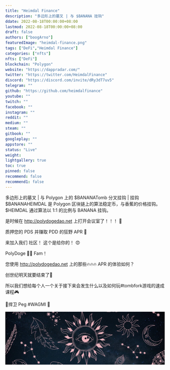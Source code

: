 ```yaml
---
title: "Heimdal Finance"
description: "多边形上的墓叉 | 与 $BANANA 挂钩"
ddate: 2022-08-18T00:00:00+08:00
lastmod: 2022-08-18T00:00:00+08:00
draft: false
authors: ["boogArno"]
featuredImage: "heimdal-finance.png"
tags: ["DeFi","Heimdal Finance"]
categories: ["nfts"]
nfts: ["DeFi"]
blockchain: "Polygon"
website: "https://dappradar.com/"
twitter: "https://twitter.com/HeimdalFinance"
discord: "https://discord.com/invite/dRy3dT7uv5"
telegram: ""
github: "https://github.com/heimdalfinance"
youtube: ""
twitch: ""
facebook: ""
instagram: ""
reddit: ""
medium: ""
steam: ""
gitbook: ""
googleplay: ""
appstore: ""
status: "Live"
weight: 
lightgallery: true
toc: true
pinned: false
recommend: false
recommend1: false
---
```

多边形上的墓叉 | 与 Polygon 上的 $BANANATomb 分叉挂钩 | 挂钩 $BANANAHEIMDAL 是 Polygon 区块链上的算法稳定币，与香蕉的价格挂钩。
$HEIMDAL 通过算法以 1:1 的比例与 BANANA 挂钩。

是时候在 http://polydogedao.net 上打开会议室了！！！ 🥳

质押您的 PDS 并赚取 PDD 的狂野 APR 🤯

来加入我们
 社区！ 这个是给你的！ 😍

PolyDoge 🐶🚀 Fam！

您使用 http://polydogedao.net 上的那些🔥🔥🔥 APR 的体验如何？

创世纪明天就要结束了🙏

所以我们想给每个人一个关于接下来会发生什么以及如何玩#tombfork游戏的速成课程🎮

🦾捍卫 Peg #WAGMI 🤑



![1080x360](1080x360.jpg)